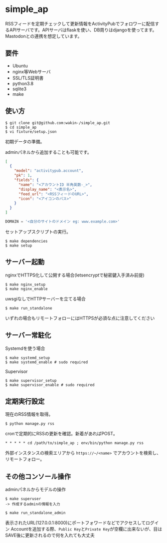 # simple_ap

RSSフィードを定期チェックして更新情報をActivityPubでフォロワーに配信するAPIサーバです。APIサーバはflaskを使い、DB周りはdjangoを使ってます。Mastodonとの連携を想定しています。

## 要件
- Ubuntu
- nginx等Webサーバ
- SSL/TLS証明書
- python3.8
- sqlite3
- make

## 使い方

```
$ git clone git@github.com:wakin-/simple_ap.git
$ cd simple_ap
$ vi fixture/setup.json
```

初期データの準備。

adminパネルから追加することも可能です。

```json:fixture/setup.json
[
  {
    "model": "activitypub.account",
    "pk": 1,
    "fields": {
      "name": "<アカウントID 半角英数-_>",
      "display_name": "<表示名>",
      "feed_url": "<RSSフィードのURL>",
      "icon": "<アイコンのパス>"
    }
  }
]
```

```python:simple_ap/settings.py
DOMAIN = '<自分のサイトのドメイン eg: www.example.com>'
```

セットアップスクリプトの実行。

```
$ make dependencies
$ make setup
```

## サーバー起動

nginxでHTTPS化して公開する場合(letsencryptで秘密鍵入手済み前提)

```
$ make nginx_setup
$ make nginx_enable
```

uwsgiなしでHTTPサーバーを立てる場合

```
$ make run_standalone
```

いずれの場合もリモートフォローにはHTTPSが必須な点に注意してください

## サーバー常駐化

Systemdを使う場合

```
$ make systemd_setup
$ make systemd_enable # sudo required
```

Supervisor

```
$ make supervisor_setup
$ make supervisor_enable # sudo required
```

## 定期実行設定

現在のRSS情報を取得。

```
$ python manage.py rss
```

cronで定期的にRSSの更新を確認。新着があればPOST。

```
* * * * * cd /path/to/simple_ap ; env/bin/python manage.py rss
```

外部インスタンスの検索エリアから `https://~/<name>` でアカウントを検索し、リモートフォロー。

## その他コンソール操作

adminパネルからモデルの操作

```
$ make superuser
-> 作成するadminの情報を入力

$ make run_standalone_admin
```
表示されたURL(127.0.0.1:8000)にポートフォワードなどでアクセスしてログイン
Accountを追加する際、`Public Key`と`Private Key`が空欄に出来ないが、目はSAVE後に更新されるので何を入れても大丈夫